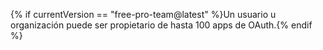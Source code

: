 {% if currentVersion == "free-pro-team@latest" %}Un usuario u organización puede ser propietario de hasta 100 apps de OAuth.{% endif %}
